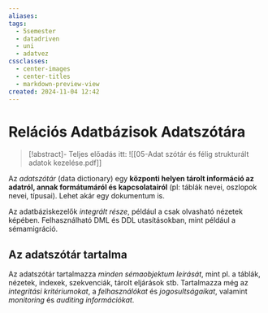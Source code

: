```yaml
---
aliases: 
tags:
  - 5semester
  - datadriven
  - uni
  - adatvez
cssclasses:
  - center-images
  - center-titles
  - markdown-preview-view
created: 2024-11-04 12:42
---
```



# Relációs Adatbázisok Adatszótára

>[!abstract]- Teljes előadás itt:
> ![[05-Adat szótár és félig strukturált adatok kezelése.pdf]] 

Az *adatszótár* (data dictionary) egy **központi helyen tárolt információ az adatról, annak formátumáról és kapcsolatairól** (pl: táblák nevei, oszlopok nevei, típusai). Lehet akár egy dokumentum is.

Az adatbáziskezelők *integrált része*, például a csak olvasható nézetek képében. Felhasználható DML és DDL utasításokban, mint például a sémamigráció.

## Az adatszótár tartalma

Az adatszótár tartalmazza *minden sémaobjektum leírását*, mint pl. a táblák, nézetek, indexek, szekvenciák, tárolt eljárások stb. Tartalmazza még az *integritási kritériumokat*, a *felhasználókat* és *jogosultságaikat*, valamint *monitoring* és *auditing információkat*.








